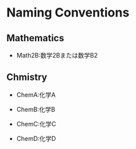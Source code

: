 Naming Conventions
====

Mathematics
----

- Math2B:数学2Bまたは数学B2

Chmistry
----

- ChemA:化学A

- ChemB:化学B

- ChemC:化学C

- ChemD:化学D
